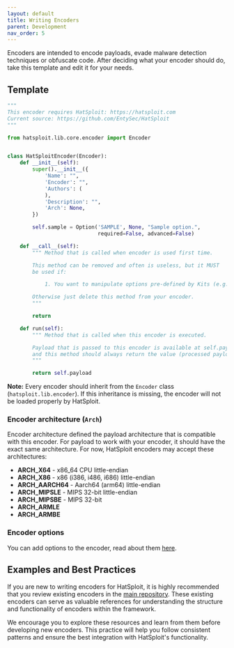 ```yaml
---
layout: default
title: Writing Encoders
parent: Development
nav_order: 5
---
```


Encoders are intended to encode payloads, evade malware detection techniques or obfuscate code.
After deciding what your encoder should do, take this template and edit it for your needs.

## Template

```python
"""
This encoder requires HatSploit: https://hatsploit.com
Current source: https://github.com/EntySec/HatSploit
"""

from hatsploit.lib.core.encoder import Encoder


class HatSploitEncoder(Encoder):
    def __init__(self):
        super().__init__({
            'Name': "",
            'Encoder': "",
            'Authors': (
            ),
            'Description': "",
            'Arch': None,
        })

        self.sample = Option('SAMPLE', None, "Sample option.",
                             required=False, advanced=False)

    def __call__(self):
        """ Method that is called when encoder is used first time.

        This method can be removed and often is useless, but it MUST
        be used if:

            1. You want to manipulate options pre-defined by Kits (e.g. hide them, set them, lock them)

        Otherwise just delete this method from your encoder.
        """

        return

    def run(self):
        """ Method that is called when this encoder is executed.

        Payload that is passed to this encoder is available at self.payload
        and this method should always return the value (processed payload).
        """

        return self.payload
```

**Note:** Every encoder should inherit from the `Encoder` class (`hatsploit.lib.encoder`). If this inheritance is missing, the encoder will not be loaded properly by HatSploit.

### Encoder architecture (`Arch`)

Encoder architecture defined the payload architecture that is compatible with this encoder. For payload to work with your encoder, it should have the exact same architecture. For now, HatSploit encoders may accept these architectures:

* **ARCH_X64** - x86_64 CPU little-endian
* **ARCH_X86** - x86 (i386, i486, i686) little-endian
* **ARCH_AARCH64** - Aarch64 (arm64) little-endian
* **ARCH_MIPSLE** - MIPS 32-bit little-endian
* **ARCH_MIPSBE** - MIPS 32-bit 
* **ARCH_ARMLE**
* **ARCH_ARMBE**

### Encoder options

You can add options to the encoder, read about them [here](/docs/development/options).

## Examples and Best Practices

If you are new to writing encoders for HatSploit, it is highly recommended that you review existing encoders in the [main repository](https://github.com/EntySec/HatSploit/tree/main/hatsploit/encoders). These existing encoders can serve as valuable references for understanding the structure and functionality of encoders within the framework.

We encourage you to explore these resources and learn from them before developing new encoders. This practice will help you follow consistent patterns and ensure the best integration with HatSploit's functionality.
